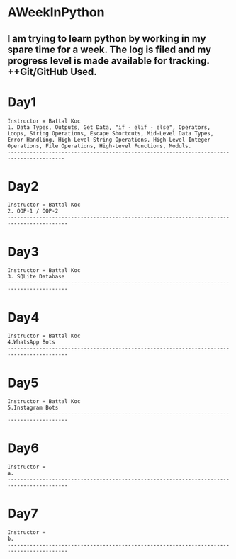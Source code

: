 # AWeekInPython
 I am trying to learn python by working in my spare time for a week. The log is filed and my progress level is made available for tracking. ++Git/GitHub Used.
 -------------------------------------------------------------------------------------------
# Day1
    Instructor = Battal Koc
    1. Data Types, Outputs, Get Data, "if - elif - else", Operators, Loops, String Operations, Escape Shortcuts, Mid-Level Data Types, Error Handling, High-Level String Operations, High-Level Integer Operations, File Operations, High-Level Functions, Moduls.
    ----------------------------------------------------------------------------------------
# Day2
    Instructor = Battal Koc
    2. OOP-1 / OOP-2
    -----------------------------------------------------------------------------------------
# Day3
    Instructor = Battal Koc
    3. SQLite Database
    -----------------------------------------------------------------------------------------
# Day4
    Instructor = Battal Koc
    4.WhatsApp Bots
    -----------------------------------------------------------------------------------------
# Day5
    Instructor = Battal Koc
    5.Instagram Bots
    -----------------------------------------------------------------------------------------
# Day6
    Instructor = 
    a.
    -----------------------------------------------------------------------------------------
# Day7
    Instructor = 
    b.
    -----------------------------------------------------------------------------------------